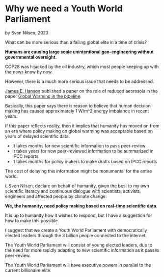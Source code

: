 # Why we need a Youth World Parliament
by Sven Nilsen, 2023

What can be more serious than a failing global elite in a time of crisis?

**Humans are causing large scale unintentional geo-engineering without governmental oversight.**

COP28 was hijacked by the oil industry, which most people keeping up with the news know by now.

However, there is a much more serious issue that needs to be addressed.

[James E. Hanson](https://en.wikipedia.org/wiki/James_Hansen) published a paper on the role of reduced aeorosols in the paper
[Global Warming in the pipeline](https://www.columbia.edu/~jeh1/Documents/PipelinePaper.2023.05.19.pdf).

Basically, this paper says there is reason to believe that human decision making has caused approximately 1 W/m^2 energy imbalance in recent years.

If this paper reflects reality, then it implies that humanity has moved on from an era where
policy making on global warming was acceptable based on years of delayed scientific data.

- It takes months for new scientific information to pass peer-review
- It takes years for new peer-reviewed information to be summarized in IPCC reports
- It takes months for policy makers to make drafts based on IPCC reports

The cost of delaying this information might be monumental for the entire world.

I, Sven Nilsen, declare on behalf of humanity, given the best to my own scientific literacy and continuous dialogue with scientists,
activists, engineers and affected people by climate change:

**We, the humanity, need policy making based on real-time scientific data.**

It is up to humanity how it wishes to respond, but I have a suggestion for how to make this possible.

I suggest that we create a Youth World Parliament with democratically elected leaders through the 3 billion people connected to the internet.

The Youth World Parliament will consist of young elected leaders,
due to the need for more rapidly adapting to new scientific information as it passes peer-review.

The Youth World Parliament will have executive powers in parallel to the current billionaire elite.
